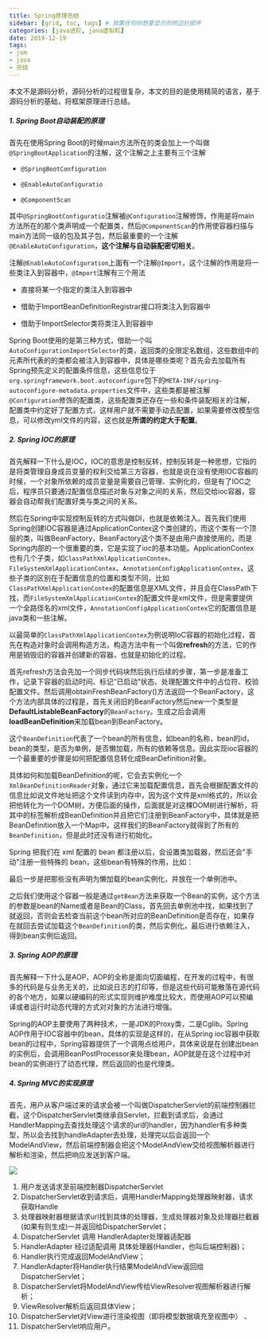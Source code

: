```yaml
---
title: Spring原理总结
sidebar: [grid, toc, tags] # 放置任何你想要显示的侧边栏部件
categories: [java进阶, java虚拟机]
date: 2019-12-19
tags:
- jvm
- java
- 总结
---
```




本文不是源码分析，源码分析的过程很复杂，本文的目的是使用精简的语言，基于源码分析的基础，将框架原理进行总结。

##### 1. Spring Boot自动装配的原理

首先在使用Spring Boot的时候main方法所在的类会加上一个叫做`@SpringBootApplication`的注解，这个注解之上主要有三个注解

- `@SpringBootConfiguration`

- `@EnableAutoConfiguratio`

- `@ComponentScan`

其中`@SpringBootConfiguratio`注解被`@Configuration`注解修饰，作用是将main方法所在的那个类声明成一个配置类，然后`@ComponentScan`的作用使容器扫描与main方法同一级的包及其子包，然后最重要的一个注解`@EnableAutoConfiguration`，**这个注解与自动装配密切相关**。

注解`@EnableAutoConfiguration`上面有一个注解`@Import`，这个注解的作用是将一些类注入到容器中，`@Import`注解有三个用法

- 直接将某一个指定的类注入到容器中

- 借助于ImportBeanDefinitionRegistrar接口将类注入到容器中

- 借助于ImportSelector类将类注入到容器中

Spring Boot使用的是第三种方式，借助一个叫`AutoConfigurationImportSelector`的类，返回类的全限定名数组，这些数组中的元素所代表的的类都会被注入到容器中，具体是哪些类呢？首先会去加载所有Spring预先定义的配置条件信息，这些信息位于`org.springframework.boot.autoconfigure`包下的`META-INF/spring-autoconfigure-metadata.properties`文件中，这些类都是被注解`@Configuration`修饰的配置类，这些配置类还存在一些和条件装配相关的注解，配置类中约定好了配置方式，这样用户就不需要手动去配置，如果需要修改模型信息，可以修改yml文件的内容，这也就是**所谓的约定大于配置**。



##### 2. Spring IOC的原理

首先解释一下什么是IOC，IOC的意思是控制反转，控制反转是一种思想，它指的是将类管理自身成员变量的权利交给第三方容器，也就是说在没有使用IOC容器的时候，一个对象所依赖的成员变量是需要自己管理、实例化的，但是有了IOC之后，程序员只要通过配置信息描述对象与对象之间的关系，然后交给ioc容器，容器会自动帮我们配置好类与类之间的关系。

然后在Spring中实现控制反转的方式叫做DI，也就是依赖注入。首先我们使用Spring创建IOC容器是通过ApplicationContex这个类创建的，而这个类有一个顶层的类，叫做BeanFactory，BeanFactory这个类不是由用户直接使用的，而是Spring内部的一个很重要的类，它是实现了ioc的基本功能。ApplicationContex也有几个子类，如`ClassPathXmlApplicationContex`、`FileSystemXmlApplicationContex`、`AnnotationConfigApplicationContex`，这些子类的区别在于配置信息的位置和类型不同，比如`ClassPathXmlApplicationContex`的配置信息是XML文件，并且会在ClassPath下找，而`FileSystemXmlApplicationContex`的配置文件是xml文件，但是需要提供一个全路径名的xml文件，`AnnotationConfigApplicationContex`它的配置信息是java类和一些注解。

以最简单的`ClassPathXmlApplicationContex`为例说明IoC容器的初始化过程，首先在构造对象时会调用构造方法，构造方法中有一个叫做**refresh**的方法，它的作用是销毁旧的容器并创建新的容器，也就是初始化的过程。

首先refresh方法会先加一个同步代码块然后执行后续的步骤，第一步是准备工作，记录下容器的启动时间、标记“已启动”状态、处理配置文件中的占位符、校验配置文件。然后调用obtainFreshBeanFactory()方法返回一个BeanFactory，这个方法内部具体的过程是，首先关闭旧的BeanFactory然后new一个类型是**DefaultListableBeanFactory**的`BeanFactory`。生成之后会调用**loadBeanDefinition**来加载bean到BeanFactory。

这个`BeanDefinition`代表了一个bean的所有信息，如bean的名称，bean的id，bean的类型，是否为单例，是否懒加载，所有的依赖等信息。因此实现ioc容器的一个最重要的步骤是如何把配置信息转化成BeanDefinition对象。

具体如何和加载BeanDefinition的呢，它会去实例化一个`XmlBeanDefinitionReader`对象，通过它来加载配置信息，首先会根据配置文件的信息比如说文件地址把这个文件读到内存中，因为这个文件是xml格式的，所以会把他转化为一个DOM树，方便后面的操作，后面就是对这棵DOM树进行解析，将其中的标签解析成BeanDefinition并且把它们注册到BeanFactory中，具体就是把BeanDefinition放入一个Map中。这样我们的BeanFactory就得到了所有的`BeanDefinition`，但是此时还没有进行初始化。

Spring 把我们在 xml 配置的 bean 都注册以后，会设置类加载器，然后还会"手动"注册一些特殊的 bean，这些bean有特殊的作用，比如：

最后一步是把那些没有声明为懒加载的bean实例化，并放在一个单例池中。

之后我们使用这个容器一般是通过`getBean`方法来获取一个Bean的实例，这个方法的参数是bean的Name或者是Bean的Class，首先回去单例池中找，如果找到了就返回，否则会去检查当前这个bean所对应的BeanDefinition是否存在，如果存在就回去尝试加载这个`BeanDefinition`的类，然后实例化，最后进行依赖注入，得到bean实例后返回。



##### 3. Spring AOP的原理

首先解释一下什么是AOP，AOP的全称是面向切面编程，在开发的过程中，有很多的代码是与业务无关的，比如说日志的打印等，但是这些代码可能散落在源代码的各个地方，如果以硬编码的形式实现则维护难度比较大，而使用AOP可以预编译或者运行时动态代理的方式对对象的方法进行增强。

Spring的AOP主要使用了两种技术，一是JDK的Proxy类，二是Cglib。Spring AOP作用于IOC容器中的bean，具体的实现是这样的，在从Spring ioc容器中获取bean的过程中，Spring容器提供了一个调用点给用户，具体来说是在创建出bean的实例后，会调用BeanPostProcessor来处理bean，AOP就是在这个过程中对bean的实例进行了动态代理，然后返回的也是代理类。



##### 4. Spring MVC的实现原理

首先，用户从客户端过来的请求会被一个叫做DispatcherServlet的前端控制器拦截，这个DispatcherServlet类继承自Servlet，拦截到请求后，会通过HandlerMapping去查找处理这个请求的uri的handler，因为handler有多种类型，所以会去找到handleAdapter去处理，处理完以后会返回一个ModelAndView，然后前端控制器会把这个ModelAndView交给视图解析器进行解析和渲染，然后把响应发送到客户端。

![](https://severinblog-1257009269.cos.ap-guangzhou.myqcloud.com/SSM%E5%8E%9F%E7%90%86%E6%80%BB%E7%BB%93/clipboard.png)

1. 用户发送请求至前端控制器DispatcherServlet
2.  DispatcherServlet收到请求后，调用HandlerMapping处理器映射器，请求获取Handle
3. 处理器映射器根据请求url找到具体的处理器，生成处理器对象及处理器拦截器(如果有则生成)一并返回给DispatcherServlet； 
4. DispatcherServlet 调用 HandlerAdapter处理器适配器
5. HandlerAdapter 经过适配调用 具体处理器(Handler，也叫后端控制器)； 
6. Handler执行完成返回ModelAndView； 
7. HandlerAdapter将Handler执行结果ModelAndView返回给DispatcherServlet； 
8. DispatcherServlet将ModelAndView传给ViewResolver视图解析器进行解析； 
9. ViewResolver解析后返回具体View； 
10. DispatcherServlet对View进行渲染视图（即将模型数据填充至视图中） 、
11. DispatcherServlet响应用户。